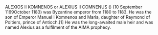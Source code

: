 ALEXIOS II KOMNENOS or ALEXIUS II COMNENUS () (10 September 1169October 1183) was Byzantine emperor from 1180 to 1183. He was the son of Emperor Manuel I Komnenos and Maria, daughter of Raymond of Poitiers, prince of Antioch.[1] He was the long-awaited male heir and was named Alexius as a fulfilment of the AIMA prophecy.
